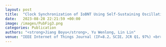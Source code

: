 ```yaml
---
layout: post
title:  "Clock Synchronization of IoBNT Using Self-Sustaining Oscillations via Protein Circuit Design"
date:   2023-08-28 22:21:59 +00:00
image: /images/PubFig3.png
categories: Publication
authors: "<strong>Jiang Boyu</strong>, Yu Wenlong, Lin Lin"
venue: "IEEE Internet of Things Journal (IF=8.2，SCIE，JCR Q1，97%) <br> Under Review"
---
```

<!--In this paper, a simplified neural communication model with external and internal interference is proposed. In our model, external interference from neighboring neurons is characterized by a Poisson distribution, capturing the stochastic nature of interference spikes. Internal interference, attributed to relative refractoriness, which is a neural property reflecting the reduced probability of spike generation shortly after neuron activation, is modeled using a dynamic threshold.-->
